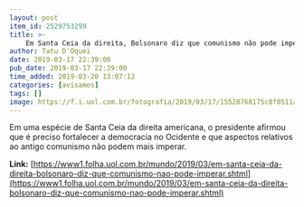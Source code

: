 ```yaml
---
layout: post
item_id: 2529753299
title: >-
    Em Santa Ceia da direita, Bolsonaro diz que comunismo não pode imperar
author: Tatu D'Oquei
date: 2019-03-17 22:39:00
pub_date: 2019-03-17 22:39:00
time_added: 2019-03-20 13:07:12
categories: [avisamos]
tags: []
image: https://f.i.uol.com.br/fotografia/2019/03/17/15528768175c8f0511abdc9_1552876817_3x2_rt.jpg
---
```


Em uma espécie de Santa Ceia da direita americana, o presidente afirmou que é preciso fortalecer a democracia no Ocidente e que aspectos relativos ao antigo comunismo não podem mais imperar.

**Link:** [https://www1.folha.uol.com.br/mundo/2019/03/em-santa-ceia-da-direita-bolsonaro-diz-que-comunismo-nao-pode-imperar.shtml](https://www1.folha.uol.com.br/mundo/2019/03/em-santa-ceia-da-direita-bolsonaro-diz-que-comunismo-nao-pode-imperar.shtml)

